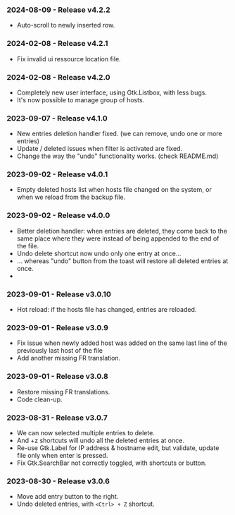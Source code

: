 ### 2024-08-09 - Release v4.2.2
* Auto-scroll to newly inserted row.

### 2024-02-08 - Release v4.2.1
* Fix invalid ui ressource location file.

### 2024-02-08 - Release v4.2.0
* Completely new user interface, using Gtk.Listbox, with less bugs.
* It's now possible to manage group of hosts.

### 2023-09-07 - Release v4.1.0
* New entries deletion handler fixed. (we can remove, undo one or more entries)
* Update / deleted issues when filter is activated are fixed.
* Change the way the "undo" functionality works. (check README.md)

### 2023-09-02 - Release v4.0.1
* Empty deleted hosts list when hosts file changed on the system, or when we reload from the backup file.

### 2023-09-02 - Release v4.0.0
* Better deletion handler: when entries are deleted, they come back to the same place where they were instead of being appended to the end of the file.
* Undo delete shortcut now undo only one entry at once...
* ... whereas "undo" button from the toast will restore all deleted entries at once.
* 
### 2023-09-01 - Release v3.0.10
* Hot reload: if the hosts file has changed, entries are reloaded.

### 2023-09-01 - Release v3.0.9
* Fix issue when newly added host was added on the same last line of the previously last host of the file
* Add another missing FR translation.

### 2023-09-01 - Release v3.0.8
* Restore missing FR translations.
* Code clean-up.

### 2023-08-31 - Release v3.0.7
* We can now selected multiple entries to delete.
* And <Ctrl>+z shortcuts will undo all the deleted entries at once.
* Re-use Gtk.Label for IP address & hostname edit, but validate, update file only when enter is pressed.
* Fix Gtk.SearchBar not correctly toggled, with shortcuts or button.

### 2023-08-30 - Release v3.0.6
* Move add entry button to the right.
* Undo deleted entries, with `<Ctrl> + Z` shortcut.

